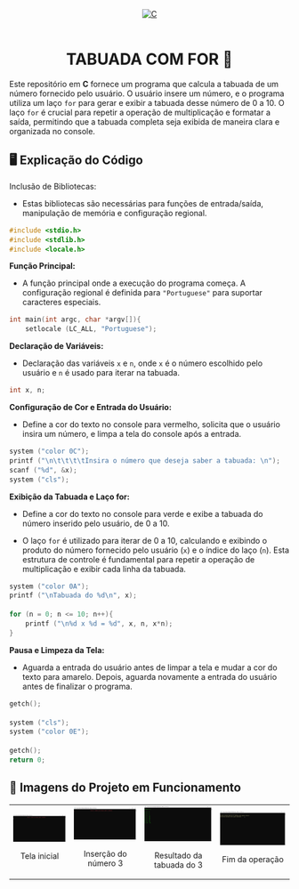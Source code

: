 <div align="center" style="display: inline_block;">
  <a href="https://learn.microsoft.com/pt-br/cpp/c-language/?view=msvc-170" title="C | DOC" target="_blank" rel='noopener noreferrer'>
    <img alt="C" height="150" src="https://skillicons.dev/icons?i=c" />
  </a>
</div><br>

<div align="center";>
  <h1>TABUADA COM FOR 🧮</h1>
</div>

Este repositório em **C** fornece um programa que calcula a tabuada de um número fornecido pelo usuário. O usuário insere um número, e o programa utiliza um laço `for` para gerar e exibir a tabuada desse número de 0 a 10. O laço `for` é crucial para repetir a operação de multiplicação e formatar a saída, permitindo que a tabuada completa seja exibida de maneira clara e organizada no console.

## 🖥️ Explicação do Código

Inclusão de Bibliotecas:

- Estas bibliotecas são necessárias para funções de entrada/saída, manipulação de memória e configuração regional.

```c
#include <stdio.h>
#include <stdlib.h>
#include <locale.h>
```
**Função Principal:**

- A função principal onde a execução do programa começa. A configuração regional é definida para `"Portuguese"` para suportar caracteres especiais.

```c
int main(int argc, char *argv[]){
    setlocale (LC_ALL, "Portuguese");
```

**Declaração de Variáveis:**

- Declaração das variáveis `x` e `n`, onde `x` é o número escolhido pelo usuário e `n` é usado para iterar na tabuada.

```c
int x, n;
```

**Configuração de Cor e Entrada do Usuário:**

- Define a cor do texto no console para vermelho, solicita que o usuário insira um número, e limpa a tela do console após a entrada.

```c
system ("color 0C");
printf ("\n\t\t\t\tInsira o número que deseja saber a tabuada: \n");
scanf ("%d", &x);
system ("cls");
```

**Exibição da Tabuada e Laço for:**

- Define a cor do texto no console para verde e exibe a tabuada do número inserido pelo usuário, de 0 a 10.

- O laço `for` é utilizado para iterar de 0 a 10, calculando e exibindo o produto do número fornecido pelo usuário (`x`) e o índice do laço (`n`). Esta estrutura de controle é fundamental para repetir a operação de multiplicação e exibir cada linha da tabuada.

```c
system ("color 0A");
printf ("\nTabuada do %d\n", x);

for (n = 0; n <= 10; n++){
    printf ("\n%d x %d = %d", x, n, x*n);
}
```

**Pausa e Limpeza da Tela:**

- Aguarda a entrada do usuário antes de limpar a tela e mudar a cor do texto para amarelo. Depois, aguarda novamente a entrada do usuário antes de finalizar o programa.

```c
getch();

system ("cls");
system ("color 0E");

getch();    
return 0;
```

## 📸 Imagens do Projeto em Funcionamento

<table>
  <tr>
    <td align="center">
      <img src="assets/multiplication-table-step-1.png" alt="Tela inicial">
      <p>Tela inicial</p>
    </td>
    <td align="center">
      <img src="assets/multiplication-table-step-2.png" alt="Inserção do número 3">
      <p>Inserção do número 3</p>
    </td>
    <td align="center">
      <img src="assets/multiplication-table-step-3.png" alt="Resultado da tabuada do 3">
      <p>Resultado da tabuada do 3</p>
    </td>
    <td align="center">
      <img src="assets/multiplication-table-step-4.png" alt="Fim da operação">
      <p>Fim da operação</p>
    </td>
  </tr>
</table>